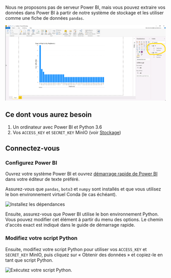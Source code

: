 Nous ne proposons pas de serveur Power BI, mais vous pouvez extraire vos données
dans Power BI à partir de notre système de stockage et les utiliser comme une
fiche de données `pandas`.

![Tableau de bord sur Power BI](../images/powerbi_dashboard.png)

## Ce dont vous aurez besoin

1. Un ordinateur avec Power BI et Python 3.6
2. Vos `ACCESS_KEY` et `SECRET_KEY` MinIO (voir [Stockage](../Stockage.md))

## Connectez-vous

### Configurez Power BI

Ouvrez votre système Power BI et ouvrez
[démarrage rapide de Power BI](https://raw.githubusercontent.com/StatCan/jupyter-notebooks/master/querySQL/power_bi_quickstart.py)
dans votre éditeur de texte préféré.

Assurez-vous que `pandas`, `boto3` et `numpy` sont installés et que vous
utilisez le bon environnement virtuel Conda (le cas échéant).

![Installez les dépendances](../images/powerbi_cmd_prompt.png)

Ensuite, assurez-vous que Power BI utilise le bon environnement Python. Vous
pouvez modifier cet élément à partir du menu des options. Le chemin d'accès
exact est indiqué dans le guide de démarrage rapide.

### Modifiez votre script Python

Ensuite, modifiez votre script Python pour utiliser vos `ACCESS_KEY` et
`SECRET_KEY` MinIO, puis cliquez sur « Obtenir des données » et copiez-le en
tant que script Python.

![Exécutez votre script Python.](../images/powerbi_python.png)
